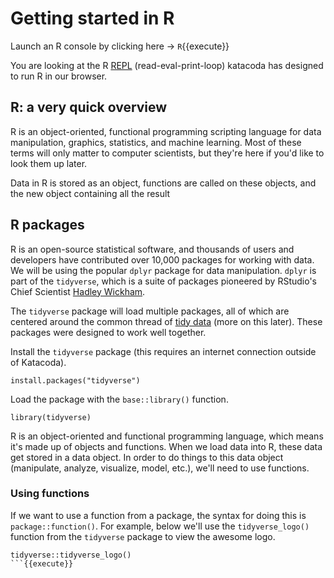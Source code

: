 # Getting started in R

Launch an R console by clicking here -> `R`{{execute}}

You are looking at the R [REPL](https://en.wikipedia.org/wiki/Read%E2%80%93eval%E2%80%93print_loop) (read-eval-print-loop) katacoda has designed to run R in our browser.

## R: a very quick overview

R is an object-oriented, functional programming scripting language for data manipulation, graphics, statistics, and machine learning. Most of these terms will only matter to computer scientists, but they're here if you'd like to look them up later.

Data in R is stored as an object, functions are called on these objects, and the new object containing all the result

## R packages

R is an open-source statistical software, and thousands of users and developers have contributed over 10,000 packages for working with data. We will be using the popular `dplyr` package for data manipulation. `dplyr` is part of the `tidyverse`, which is a suite of packages pioneered by RStudio's Chief Scientist [Hadley Wickham](http://hadley.nz/).


The `tidyverse` package will load multiple packages, all of which are centered around the common thread of [tidy data](https://vita.had.co.nz/papers/tidy-data.pdf) (more on this later). These packages were designed to work well together.

Install the `tidyverse` package (this requires an internet connection outside of Katacoda).

```
install.packages("tidyverse")
```

Load the package with the `base::library()` function.

```
library(tidyverse)
```

R is an object-oriented and functional programming language, which means it's made up of objects and functions. When we load data into R, these data get stored in a data object. In order to do things to this data object (manipulate, analyze, visualize, model, etc.), we'll need to use functions.

### Using functions

If we want to use a function from a package, the syntax for doing this is `package::function()`. For example, below we'll use the `tidyverse_logo()` function from the `tidyverse` package to view the awesome logo.

```
tidyverse::tidyverse_logo()
```{{execute}}
